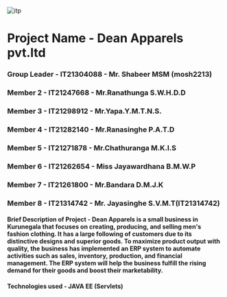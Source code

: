 
![itp](https://github.com/moshdev2213/DeanApparel/assets/103739510/2743c9b5-4777-469a-a0dd-a9278abffb14)

# Project Name - Dean Apparels pvt.ltd
### Group Leader - IT21304088 - Mr. Shabeer MSM (mosh2213)
### Member 2 - IT21247668 - Mr.Ranathunga S.W.H.D.D
### Member 3 - IT21298912 - Mr.Yapa.Y.M.T.N.S.
### Member 4 - IT21282140 - Mr.Ranasinghe P.A.T.D
### Member 5 - IT21271878 - Mr.Chathuranga M.K.I.S
### Member 6 - IT21262654 - Miss Jayawardhana B.M.W.P
### Member 7 - IT21261800 - Mr.Bandara D.M.J.K
### Member 8 - IT21314742 - Mr. Jayasinghe S.V.M.T(IT21314742)

#### Brief Description of Project - Dean Apparels is a small business in Kurunegala that focuses on creating, producing, and selling men's fashion clothing. It has a large following of customers due to its distinctive designs and superior goods. To maximize product output with quality, the business has implemented an ERP system to automate activities such as sales, inventory, production, and financial management. The ERP system will help the business fulfill the rising demand for their goods and boost their marketability.
#### Technologies used - JAVA EE (Servlets)



